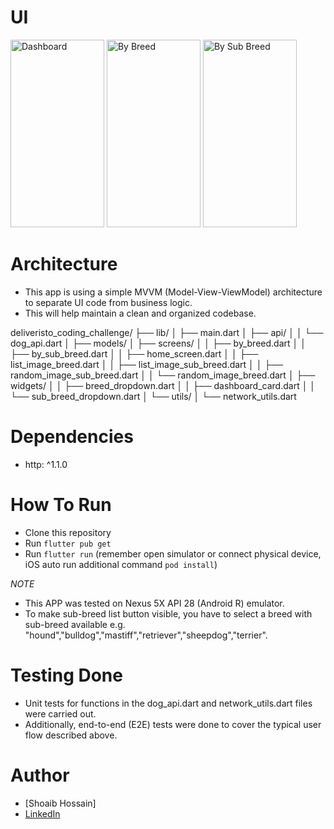 # UI
<img src="https://github.com/hossain101/deliveristo_coding_challenge/assets/80954453/1b3a2022-3ec8-4bc3-b706-90cf31516f30" width="150" height="300" alt="Dashboard">

<img src="https://github.com/hossain101/deliveristo_coding_challenge/assets/80954453/47a75e78-9c43-4c5b-8557-6c5fa20c9f6e" width="150" height="300" alt="By Breed">


<img src="https://github.com/hossain101/deliveristo_coding_challenge/assets/80954453/b2800b2d-8bc6-4a8a-83cb-2db2e156e496" width="150" height="300" alt="By Sub Breed">


# Architecture
- This app is using a simple MVVM (Model-View-ViewModel) architecture to separate UI code from business logic. 
- This will help maintain a clean and organized codebase.

deliveristo_coding_challenge/
├── lib/
│   ├── main.dart
│   ├── api/
│   │   └── dog_api.dart
│   ├── models/
│   ├── screens/
│   │   ├── by_breed.dart
│   │   ├── by_sub_breed.dart
│   │   ├── home_screen.dart
│   │   ├── list_image_breed.dart
│   │   ├── list_image_sub_breed.dart
│   │   ├── random_image_sub_breed.dart
│   │   └── random_image_breed.dart
│   ├── widgets/
│   │   ├── breed_dropdown.dart
│   │   ├── dashboard_card.dart
│   │   └── sub_breed_dropdown.dart
│   └── utils/
│       └── network_utils.dart


# Dependencies
- http: ^1.1.0

# How To Run

- Clone this repository
- Run `flutter pub get`
- Run `flutter run` (remember open simulator or connect physical device, iOS auto run additional command `pod install`)

*NOTE*
- This APP was tested on Nexus 5X API 28 (Android R) emulator.
- To make sub-breed list button visible, you have to select a breed with sub-breed available e.g. "hound","bulldog","mastiff","retriever","sheepdog","terrier".
# Testing Done
- Unit tests for functions in the dog_api.dart and network_utils.dart files were carried out. 
- Additionally, end-to-end (E2E) tests were done to cover the typical user flow described above.
# Author
- [Shoaib Hossain]
- [LinkedIn](https://www.linkedin.com/in/shoaib-hossain-5bb080236/)
  

